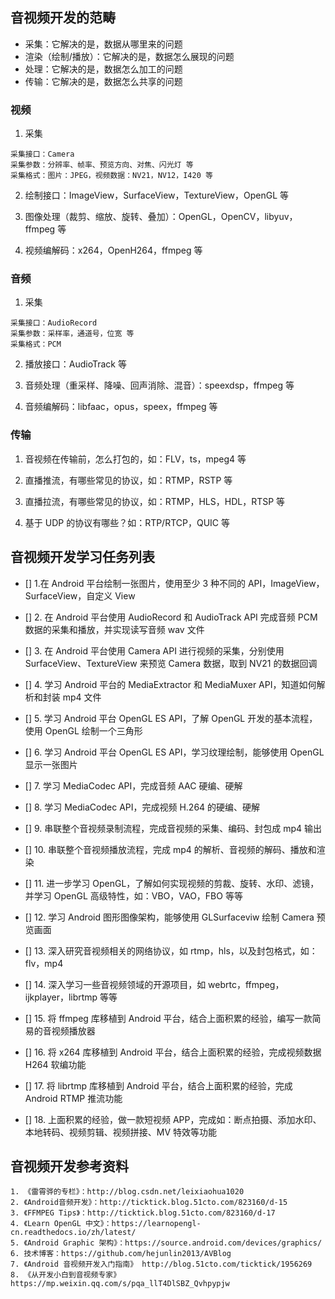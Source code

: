 ## 音视频开发的范畴
+ 采集：它解决的是，数据从哪里来的问题
+ 渲染（绘制/播放）：它解决的是，数据怎么展现的问题
+ 处理：它解决的是，数据怎么加工的问题
+ 传输：它解决的是，数据怎么共享的问题

### 视频
1. 采集
~~~
采集接口：Camera
采集参数：分辨率、帧率、预览方向、对焦、闪光灯 等
采集格式：图片：JPEG，视频数据：NV21，NV12，I420 等
~~~
2. 绘制接口：ImageView，SurfaceView，TextureView，OpenGL 等

3. 图像处理（裁剪、缩放、旋转、叠加）：OpenGL，OpenCV，libyuv，ffmpeg 等
4. 视频编解码：x264，OpenH264，ffmpeg 等

### 音频
1. 采集
~~~
采集接口：AudioRecord
采集参数：采样率，通道号，位宽 等
采集格式：PCM 
~~~

2. 播放接口：AudioTrack 等

3. 音频处理（重采样、降噪、回声消除、混音）：speexdsp，ffmpeg 等

4. 音频编解码：libfaac，opus，speex，ffmpeg 等

### 传输
1. 音视频在传输前，怎么打包的，如：FLV，ts，mpeg4 等

2. 直播推流，有哪些常见的协议，如：RTMP，RSTP 等

3. 直播拉流，有哪些常见的协议，如：RTMP，HLS，HDL，RTSP 等

4. 基于 UDP 的协议有哪些？如：RTP/RTCP，QUIC 等

## 音视频开发学习任务列表

- [] 1.在 Android 平台绘制一张图片，使用至少 3 种不同的 API，ImageView，SurfaceView，自定义 View

- [] 2. 在 Android 平台使用 AudioRecord 和 AudioTrack API 完成音频 PCM 数据的采集和播放，并实现读写音频 wav 文件

- [] 3. 在 Android 平台使用 Camera API 进行视频的采集，分别使用 SurfaceView、TextureView 来预览 Camera 数据，取到 NV21 的数据回调

- [] 4. 学习 Android 平台的 MediaExtractor 和 MediaMuxer API，知道如何解析和封装 mp4 文件

- [] 5. 学习 Android 平台 OpenGL ES API，了解 OpenGL 开发的基本流程，使用 OpenGL 绘制一个三角形

- [] 6. 学习 Android 平台 OpenGL ES API，学习纹理绘制，能够使用 OpenGL 显示一张图片

- [] 7. 学习 MediaCodec API，完成音频 AAC 硬编、硬解

- [] 8. 学习 MediaCodec API，完成视频 H.264 的硬编、硬解

- [] 9. 串联整个音视频录制流程，完成音视频的采集、编码、封包成 mp4 输出

- [] 10. 串联整个音视频播放流程，完成 mp4 的解析、音视频的解码、播放和渲染

- [] 11. 进一步学习 OpenGL，了解如何实现视频的剪裁、旋转、水印、滤镜，并学习 OpenGL 高级特性，如：VBO，VAO，FBO 等等

- [] 12. 学习 Android 图形图像架构，能够使用 GLSurfaceviw 绘制 Camera 预览画面

- [] 13. 深入研究音视频相关的网络协议，如 rtmp，hls，以及封包格式，如：flv，mp4

- [] 14. 深入学习一些音视频领域的开源项目，如 webrtc，ffmpeg，ijkplayer，librtmp 等等

- [] 15. 将 ffmpeg 库移植到 Android 平台，结合上面积累的经验，编写一款简易的音视频播放器

- [] 16. 将 x264 库移植到 Android 平台，结合上面积累的经验，完成视频数据 H264 软编功能

- [] 17. 将 librtmp 库移植到 Android 平台，结合上面积累的经验，完成 Android RTMP 推流功能

- [] 18. 上面积累的经验，做一款短视频 APP，完成如：断点拍摄、添加水印、本地转码、视频剪辑、视频拼接、MV 特效等功能
    
## 音视频开发参考资料 
    1. 《雷霄骅的专栏》：http://blog.csdn.net/leixiaohua1020
    2. 《Android音频开发》：http://ticktick.blog.51cto.com/823160/d-15
    3. 《FFMPEG Tips》：http://ticktick.blog.51cto.com/823160/d-17
    4. 《Learn OpenGL 中文》：https://learnopengl-cn.readthedocs.io/zh/latest/
    5. 《Android Graphic 架构》：https://source.android.com/devices/graphics/
    6. 技术博客：https://github.com/hejunlin2013/AVBlog
    7. 《Android 音视频开发入门指南》 http://blog.51cto.com/ticktick/1956269
    8. 《从开发小白到音视频专家》 https://mp.weixin.qq.com/s/pqa_llT4DlSBZ_Qvhpypjw



